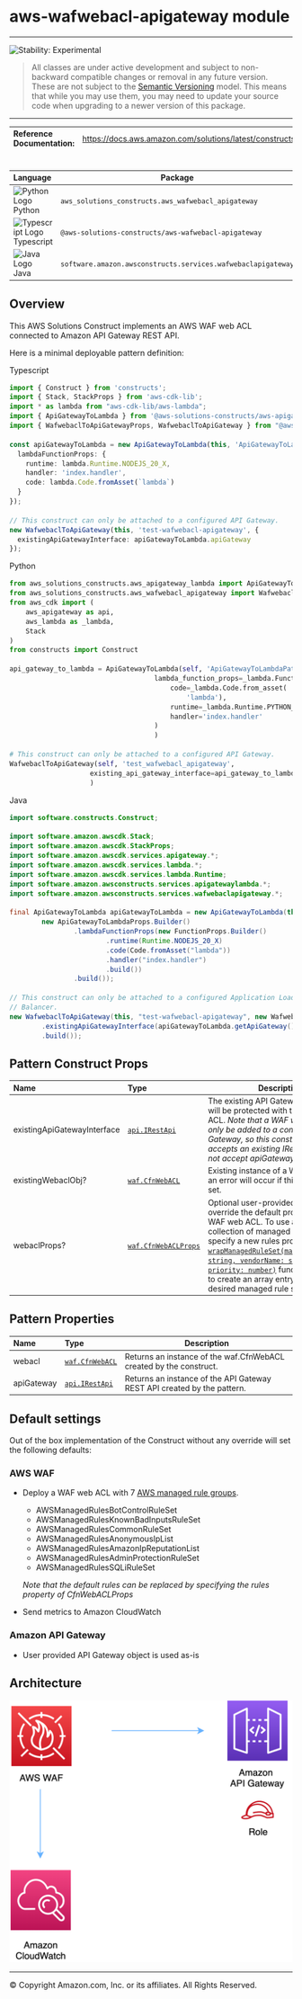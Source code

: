# aws-wafwebacl-apigateway module
<!--BEGIN STABILITY BANNER-->

---

![Stability: Experimental](https://img.shields.io/badge/stability-Experimental-important.svg?style=for-the-badge)

> All classes are under active development and subject to non-backward compatible changes or removal in any
> future version. These are not subject to the [Semantic Versioning](https://semver.org/) model.
> This means that while you may use them, you may need to update your source code when upgrading to a newer version of this package.

---
<!--END STABILITY BANNER-->

| **Reference Documentation**:| <span style="font-weight: normal">https://docs.aws.amazon.com/solutions/latest/constructs/</span>|
|:-------------|:-------------|
<div style="height:8px"></div>


| **Language**     | **Package**        |
|:-------------|-----------------|
|![Python Logo](https://docs.aws.amazon.com/cdk/api/latest/img/python32.png) Python|`aws_solutions_constructs.aws_wafwebacl_apigateway`|
|![Typescript Logo](https://docs.aws.amazon.com/cdk/api/latest/img/typescript32.png) Typescript|`@aws-solutions-constructs/aws-wafwebacl-apigateway`|
|![Java Logo](https://docs.aws.amazon.com/cdk/api/latest/img/java32.png) Java|`software.amazon.awsconstructs.services.wafwebaclapigateway`|

## Overview
This AWS Solutions Construct implements an AWS WAF web ACL connected to Amazon API Gateway REST API.

Here is a minimal deployable pattern definition:

Typescript
``` typescript
import { Construct } from 'constructs';
import { Stack, StackProps } from 'aws-cdk-lib';
import * as lambda from "aws-cdk-lib/aws-lambda";
import { ApiGatewayToLambda } from '@aws-solutions-constructs/aws-apigateway-lambda';
import { WafwebaclToApiGatewayProps, WafwebaclToApiGateway } from "@aws-solutions-constructs/aws-wafwebacl-apigateway";

const apiGatewayToLambda = new ApiGatewayToLambda(this, 'ApiGatewayToLambdaPattern', {
  lambdaFunctionProps: {
    runtime: lambda.Runtime.NODEJS_20_X,
    handler: 'index.handler',
    code: lambda.Code.fromAsset(`lambda`)
  }
});

// This construct can only be attached to a configured API Gateway.
new WafwebaclToApiGateway(this, 'test-wafwebacl-apigateway', {
  existingApiGatewayInterface: apiGatewayToLambda.apiGateway
});
```

Python
``` python
from aws_solutions_constructs.aws_apigateway_lambda import ApiGatewayToLambda
from aws_solutions_constructs.aws_wafwebacl_apigateway import WafwebaclToApiGatewayProps, WafwebaclToApiGateway
from aws_cdk import (
    aws_apigateway as api,
    aws_lambda as _lambda,
    Stack
)
from constructs import Construct

api_gateway_to_lambda = ApiGatewayToLambda(self, 'ApiGatewayToLambdaPattern',
                                    lambda_function_props=_lambda.FunctionProps(
                                        code=_lambda.Code.from_asset(
                                            'lambda'),
                                        runtime=_lambda.Runtime.PYTHON_3_11,
                                        handler='index.handler'
                                    )
                                    )

# This construct can only be attached to a configured API Gateway.
WafwebaclToApiGateway(self, 'test_wafwebacl_apigateway',
                    existing_api_gateway_interface=api_gateway_to_lambda.api_gateway
                    )
```

Java
``` java
import software.constructs.Construct;

import software.amazon.awscdk.Stack;
import software.amazon.awscdk.StackProps;
import software.amazon.awscdk.services.apigateway.*;
import software.amazon.awscdk.services.lambda.*;
import software.amazon.awscdk.services.lambda.Runtime;
import software.amazon.awsconstructs.services.apigatewaylambda.*;
import software.amazon.awsconstructs.services.wafwebaclapigateway.*;

final ApiGatewayToLambda apiGatewayToLambda = new ApiGatewayToLambda(this, "ApiGatewayToLambdaPattern",
        new ApiGatewayToLambdaProps.Builder()
                .lambdaFunctionProps(new FunctionProps.Builder()
                        .runtime(Runtime.NODEJS_20_X)
                        .code(Code.fromAsset("lambda"))
                        .handler("index.handler")
                        .build())
                .build());

// This construct can only be attached to a configured Application Load
// Balancer.
new WafwebaclToApiGateway(this, "test-wafwebacl-apigateway", new WafwebaclToApiGatewayProps.Builder()
        .existingApiGatewayInterface(apiGatewayToLambda.getApiGateway())
        .build());
```

## Pattern Construct Props

| **Name**     | **Type**        | **Description** |
|:-------------|:----------------|-----------------|
|existingApiGatewayInterface|[`api.IRestApi`](https://docs.aws.amazon.com/cdk/api/v2/docs/aws-cdk-lib.aws_apigateway.IRestApi.html)|The existing API Gateway instance that will be protected with the WAF web ACL. *Note that a WAF web ACL can only be added to a configured API Gateway, so this construct only accepts an existing IRestApi and does not accept apiGatewayProps.*|
|existingWebaclObj?|[`waf.CfnWebACL`](https://docs.aws.amazon.com/cdk/api/v2/docs/aws-cdk-lib.aws_waf.CfnWebACL.html)|Existing instance of a WAF web ACL, an error will occur if this and props is set.|
|webaclProps?|[`waf.CfnWebACLProps`](https://docs.aws.amazon.com/cdk/api/v2/docs/aws-cdk-lib.aws_waf.CfnWebACLProps.html)|Optional user-provided props to override the default props for the AWS WAF web ACL. To use a different collection of managed rule sets, specify a new rules property. Use our [`wrapManagedRuleSet(managedGroupName: string, vendorName: string, priority: number)`](../core/lib/waf-defaults.ts) function from core to create an array entry from each desired managed rule set.|

## Pattern Properties

| **Name**     | **Type**        | **Description** |
|:-------------|:----------------|-----------------|
|webacl|[`waf.CfnWebACL`](https://docs.aws.amazon.com/cdk/api/v2/docs/aws-cdk-lib.aws_waf.CfnWebACL.html)|Returns an instance of the waf.CfnWebACL created by the construct.|
|apiGateway|[`api.IRestApi`](https://docs.aws.amazon.com/cdk/api/v2/docs/aws-cdk-lib.aws_apigateway.IRestApi.html)|Returns an instance of the API Gateway REST API created by the pattern. |

## Default settings

Out of the box implementation of the Construct without any override will set the following defaults:

### AWS WAF
* Deploy a WAF web ACL with 7 [AWS managed rule groups](https://docs.aws.amazon.com/waf/latest/developerguide/aws-managed-rule-groups-list.html).
    * AWSManagedRulesBotControlRuleSet
    * AWSManagedRulesKnownBadInputsRuleSet
    * AWSManagedRulesCommonRuleSet
    * AWSManagedRulesAnonymousIpList
    * AWSManagedRulesAmazonIpReputationList
    * AWSManagedRulesAdminProtectionRuleSet
    * AWSManagedRulesSQLiRuleSet

    *Note that the default rules can be replaced by specifying the rules property of CfnWebACLProps*
* Send metrics to Amazon CloudWatch

### Amazon API Gateway
* User provided API Gateway object is used as-is

## Architecture
![Architecture Diagram](architecture.png)

***
&copy; Copyright Amazon.com, Inc. or its affiliates. All Rights Reserved.
